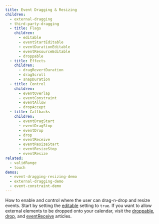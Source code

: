 ```yaml
---
title: Event Dragging & Resizing
children:
  - external-dragging
  - third-party-dragging
  - title: Flags
    children:
      - editable
      - eventStartEditable
      - eventDurationEditable
      - eventResourceEditable
      - droppable
  - title: Effects
    children:
      - dragRevertDuration
      - dragScroll
      - snapDuration
  - title: Control
    children:
      - eventOverlap
      - eventConstraint
      - eventAllow
      - dropAccept
  - title: Callbacks
    children:
      - eventDragStart
      - eventDragStop
      - eventDrop
      - drop
      - eventReceive
      - eventResizeStart
      - eventResizeStop
      - eventResize
related:
  - validRange
  - touch
demos:
  - event-dragging-resizing-demo
  - external-dragging-demo
  - event-constraint-demo
---
```


How to enable and control where the user can drag-n-drop and resize events. Start by setting the [editable](editable) setting to `true`. If you want to allow external elements to be dropped onto your calendar, visit the [droppable](droppable), [drop](drop), and [eventReceive](eventReceive) articles.
